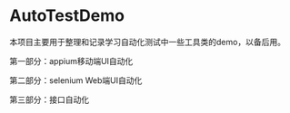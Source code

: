 # AutoTestDemo

本项目主要用于整理和记录学习自动化测试中一些工具类的demo，以备后用。

第一部分：appium移动端UI自动化

第二部分：selenium Web端UI自动化

第三部分：接口自动化
